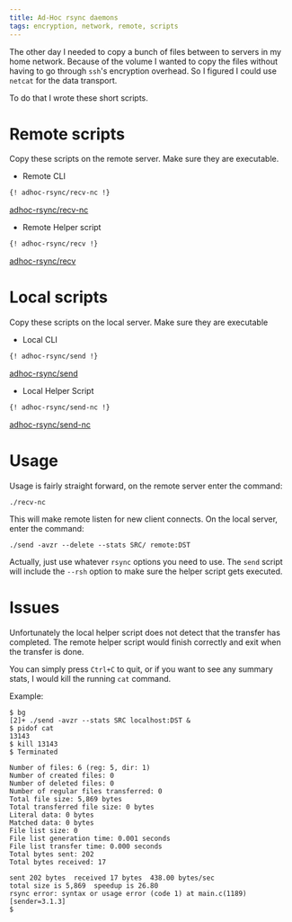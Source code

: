 ```yaml
---
title: Ad-Hoc rsync daemons
tags: encryption, network, remote, scripts
---
```


The other day I needed to copy a bunch of files between to servers
in my home network.  Because of the volume I wanted to copy the files
without having to go through `ssh`'s encryption overhead.  So I
figured I could use `netcat` for the data transport.

To do that I wrote these short scripts.

# Remote scripts

Copy these scripts on the remote server.  Make sure they are executable.

- Remote CLI


```bash
{! adhoc-rsync/recv-nc !}
```
[adhoc-rsync/recv-nc](${SNIPPETS}/adhoc-rsync/recv-nc)

- Remote Helper script

```bash
{! adhoc-rsync/recv !}
```
[adhoc-rsync/recv](${SNIPPETS}/adhoc-rsync/recv)

# Local scripts

Copy these scripts on the local server.  Make sure they are executable

- Local CLI


```bash
{! adhoc-rsync/send !}
```
[adhoc-rsync/send](${SNIPPETS}/adhoc-rsync/send)


- Local Helper Script


```bash
{! adhoc-rsync/send-nc !}
```
[adhoc-rsync/send-nc](${SNIPPETS}/adhoc-rsync/send-nc)

# Usage

Usage is fairly straight forward, on the remote server enter the
command:

```
./recv-nc
```

This will make remote listen for new client connects.  On the local
server, enter the command:

```
./send -avzr --delete --stats SRC/ remote:DST
```

Actually, just use whatever `rsync` options you need to use.  The `send`
script will include the `--rsh` option to make sure the helper
script gets executed.

# Issues

Unfortunately the local helper script does not detect that the transfer
has completed.  The remote helper script would finish correctly and
exit when the transfer is done.

You can simply press `Ctrl+C` to quit, or if you want to see any
summary stats, I would kill the running `cat` command.

Example:

```
$ bg
[2]+ ./send -avzr --stats SRC localhost:DST &
$ pidof cat
13143
$ kill 13143
$ Terminated

Number of files: 6 (reg: 5, dir: 1)
Number of created files: 0
Number of deleted files: 0
Number of regular files transferred: 0
Total file size: 5,869 bytes
Total transferred file size: 0 bytes
Literal data: 0 bytes
Matched data: 0 bytes
File list size: 0
File list generation time: 0.001 seconds
File list transfer time: 0.000 seconds
Total bytes sent: 202
Total bytes received: 17

sent 202 bytes  received 17 bytes  438.00 bytes/sec
total size is 5,869  speedup is 26.80
rsync error: syntax or usage error (code 1) at main.c(1189) [sender=3.1.3]
$
```

